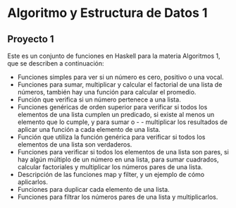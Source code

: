 # Algoritmo y Estructura de Datos 1

## Proyecto 1
Este es un conjunto de funciones en Haskell para la materia Algoritmos 1, que se describen a continuación:

- Funciones simples para ver si un número es cero, positivo o una vocal.
- Funciones para sumar, multiplicar y calcular el factorial de una lista de números, también hay una función para calcular el promedio.
- Función que verifica si un número pertenece a una lista.
- Funciones genéricas de orden superior para verificar si todos los elementos de una lista cumplen un predicado, si existe al menos un elemento que lo cumple, y para sumar o - - multiplicar los resultados de aplicar una función a cada elemento de una lista.
- Función que utiliza la función genérica para verificar si todos los elementos de una lista son verdaderos.
- Funciones para verificar si todos los elementos de una lista son pares, si hay algún múltiplo de un número en una lista, para sumar cuadrados, calcular factoriales y multiplicar los números pares de una lista.
- Descripción de las funciones map y filter, y un ejemplo de cómo aplicarlos.
- Funciones para duplicar cada elemento de una lista.
- Funciones para filtrar los números pares de una lista y multiplicarlos.